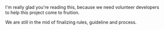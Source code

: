 I'm really glad you're reading this, because we need volunteer developers to help this project come to fruition.

We are still in the mid of finalizing rules, guideline and process.

